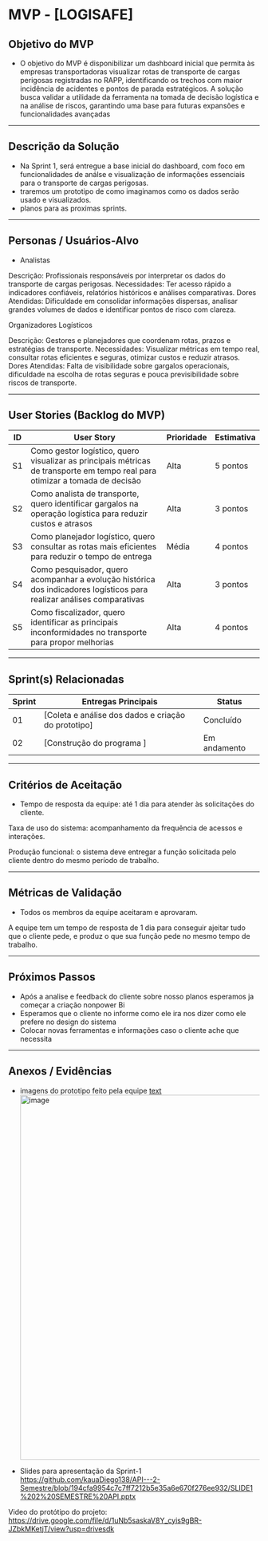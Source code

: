 # MVP - [LOGISAFE]

##  Objetivo do MVP
-  O objetivo do MVP é disponibilizar um dashboard inicial que permita às empresas transportadoras visualizar rotas de transporte de cargas perigosas registradas no RAPP, identificando os trechos com maior incidência de acidentes e pontos de parada estratégicos. A solução busca validar a utilidade da ferramenta na tomada de decisão logística e na análise de riscos, garantindo uma base para futuras expansões e funcionalidades avançadas

---

##  Descrição da Solução
- Na Sprint 1, será entregue a base inicial do dashboard, com foco em funcionalidades de análse e visualização de informações essenciais para o transporte de cargas perigosas.
- traremos um prototipo de como imaginamos como os dados serão usado e visualizados.
- planos para as proximas sprints.

---

##  Personas / Usuários-Alvo
-  Analistas

Descrição: Profissionais responsáveis por interpretar os dados do transporte de cargas perigosas.
Necessidades: Ter acesso rápido a indicadores confiáveis, relatórios históricos e análises comparativas.
Dores Atendidas: Dificuldade em consolidar informações dispersas, analisar grandes volumes de dados e identificar pontos de risco com clareza.

Organizadores Logísticos

Descrição: Gestores e planejadores que coordenam rotas, prazos e estratégias de transporte.
Necessidades: Visualizar métricas em tempo real, consultar rotas eficientes e seguras, otimizar custos e reduzir atrasos.
Dores Atendidas: Falta de visibilidade sobre gargalos operacionais, dificuldade na escolha de rotas seguras e pouca previsibilidade sobre riscos de transporte. 

---

##  User Stories (Backlog do MVP)
| ID  | User Story                                                                 | Prioridade | Estimativa |
|-----|-----------------------------------------------------------------------------|------------|------------|
| S1 | Como gestor logístico, quero visualizar as principais métricas de transporte em tempo real para otimizar a tomada de decisão        | Alta       | 5 pontos   |
| S2 | Como analista de transporte, quero identificar gargalos na operação logística para reduzir custos e atrasos        | Alta     | 3 pontos   |
| S3 | Como planejador logístico, quero consultar as rotas mais eficientes para reduzir o tempo de entrega | Média | 4 pontos |
| S4 | Como pesquisador, quero acompanhar a evolução histórica dos indicadores logísticos para realizar análises comparativas | Alta | 3 pontos | 
| S5 | Como fiscalizador, quero identificar as principais inconformidades no transporte para propor melhorias | Alta | 4 pontos |

---

##  Sprint(s) Relacionadas
| Sprint | Entregas Principais                          | Status   |
|--------|----------------------------------------------|----------|
| 01     | [Coleta e análise dos dados e criação do prototipo]                        | Concluído|
| 02     | [Construção do programa ]                           | Em andamento |

---

##  Critérios de Aceitação
- Tempo de resposta da equipe: até 1 dia para atender às solicitações do cliente.

Taxa de uso do sistema: acompanhamento da frequência de acessos e interações.

Produção funcional: o sistema deve entregar a função solicitada pelo cliente dentro do mesmo período de trabalho.

---

##  Métricas de Validação
- Todos os membros da equipe aceitaram e aprovaram.

A equipe tem um tempo de resposta de 1 dia para conseguir ajeitar tudo que o cliente pede, e produz o que sua função pede no mesmo tempo de trabalho.

---

##  Próximos Passos
- Após a analise e feedback do cliente sobre nosso planos esperamos ja começar a criação nonpower Bi 
- Esperamos que o cliente no informe como ele ira nos dizer como ele prefere no design do sistema
- Colocar novas ferramentas e informações caso o cliente ache que necessita  

---

##  Anexos / Evidências
- imagens do prototipo feito pela equipe [text](url)<img width="1318" height="732" alt="image" src="https://github.com/user-attachments/assets/91f0c874-60f1-45d9-94dc-4e21ad3c210e" />
   
- Slides para apresentação da Sprint-1 https://github.com/kauaDiego138/API---2-Semestre/blob/194cfa9954c7c7ff7212b5e35a6e670f276ee932/SLIDE1%202%20SEMESTRE%20API.pptx

 Video do protótipo do projeto: https://drive.google.com/file/d/1uNb5saskaV8Y_cyis9gBR-JZbkMKetjT/view?usp=drivesdk
 
